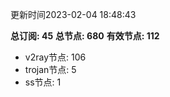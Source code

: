 更新时间2023-02-04 18:48:43

**总订阅: 45**
**总节点: 680**
**有效节点: 112**
- v2ray节点: 106
- trojan节点: 5
- ss节点: 1

